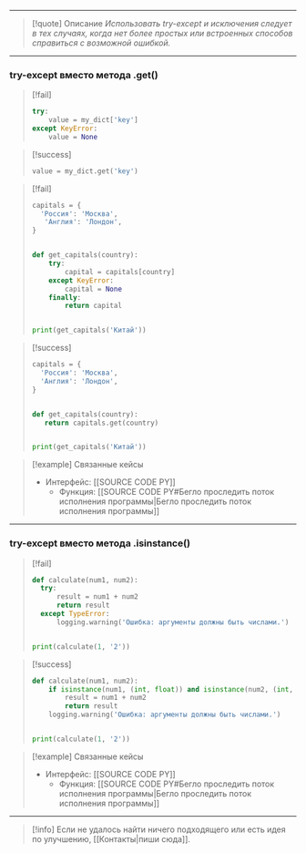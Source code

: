 ***

>[!quote] Описание
_Использовать try-except и исключения следует в тех случаях, когда нет более простых или встроенных способов справиться с возможной ошибкой._

***
### try-except вместо метода .get()

> [!fail]
> ```python
> try:
>     value = my_dict['key']
> except KeyError:
>     value = None
> ```

> [!success]
> ```python
> value = my_dict.get('key')
> ```


> [!fail]
> ```python
> capitals = {
 >   'Россия': 'Москва',
>    'Англия': 'Лондон',
>}
>
>
> def get_capitals(country):
>     try:
>         capital = capitals[country]
>     except KeyError:
>         capital = None
>     finally:
>         return capital
>
>
> print(get_capitals('Китай'))
> ```

> [!success]
> ```python
> capitals = {
>   'Россия': 'Москва',
>   'Англия': 'Лондон',
>}
>
>
> def get_capitals(country):
>    return capitals.get(country)
> 
> 
> print(get_capitals('Китай'))
> ```

> [!example] Связанные кейсы
>- Интерфейс: [[SOURCE CODE PY]]
>	- Функция: [[SOURCE CODE PY#Бегло проследить поток исполнения программы|Бегло проследить поток исполнения программы]]

***
### try-except вместо метода .isinstance()

> [!fail]
> ```python
> def calculate(num1, num2):
> 	try:
> 		result = num1 + num2
> 		return result
> 	except TypeError:
> 		logging.warning('Ошибка: аргументы должны быть числами.')
>
>
> print(calculate(1, '2'))
> ```

> [!success]
> ```python
> def calculate(num1, num2):
>     if isinstance(num1, (int, float)) and isinstance(num2, (int, float)):
>         result = num1 + num2
>         return result
>     logging.warning('Ошибка: аргументы должны быть числами.')
> 
> 
> print(calculate(1, '2'))
> ```

> [!example] Связанные кейсы
>- Интерфейс: [[SOURCE CODE PY]]
>	- Функция: [[SOURCE CODE PY#Бегло проследить поток исполнения программы|Бегло проследить поток исполнения программы]]

***

> [!info]
> Если не удалось найти ничего подходящего или есть идея по улучшению, [[Контакты|пиши сюда]].
